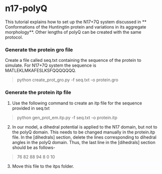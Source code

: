 # n17-polyQ

This tutorial explains how to set up the N17+7Q system discussed in ** Conformations of the Huntingtin protein and variations in its aggregate morphology**. Other lengths of polyQ can be created with the same protocol. 

### Generate the protein gro file 
Create a file called seq.txt containing the sequence of the protein to simulate. For N17+7Q system the sequence is MATLEKLMKAFESLKSFQQQQQQQ.

> python create_prot_gro.py -f seq.txt -o protein.gro

### Generate the protein itp file

1. Use the following command to create an itp file for the sequence provided in seq.txt
> python gen_prot_em.itp.py -f seq.txt -o protein.itp

2. In our model, a dihedral potential is applied to the N17 domain, but not to the polyQ domain. This needs to be changed manually in the protein.itp file. In the [dihedrals] section, delete the lines corresponding to dihedral angles in the polyQ domain. Thus, the last line in the [dihedrals] section should be as follows-
> 76              82              88              94              8                 0      10

3. Move this file to the itps folder.
